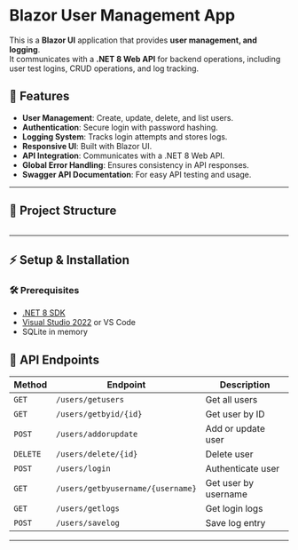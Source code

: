 # Blazor User Management App

This is a **Blazor UI** application that provides **user management, and logging**.  
It communicates with a **.NET 8 Web API** for backend operations, including user test logins, CRUD operations, and log tracking.

## 🚀 Features

- **User Management**: Create, update, delete, and list users.
- **Authentication**: Secure login with password hashing.
- **Logging System**: Tracks login attempts and stores logs.
- **Responsive UI**: Built with Blazor UI.
- **API Integration**: Communicates with a .NET 8 Web API. 
- **Global Error Handling**: Ensures consistency in API responses.
- **Swagger API Documentation**: For easy API testing and usage.

---

## 📂 Project Structure
```

```

---

## ⚡ Setup & Installation
### 🛠 Prerequisites
- [.NET 8 SDK](https://dotnet.microsoft.com/download/dotnet/8.0)
- [Visual Studio 2022](https://visualstudio.microsoft.com/) or VS Code
- SQLite in memory 


 

## 📌 API Endpoints 
| Method | Endpoint | Description |
|--------|---------|-------------|
| `GET` | `/users/getusers` | Get all users |
| `GET` | `/users/getbyid/{id}` | Get user by ID |
| `POST` | `/users/addorupdate` | Add or update user |
| `DELETE` | `/users/delete/{id}` | Delete user | 
| `POST` | `/users/login` | Authenticate user |
| `GET` | `/users/getbyusername/{username}` | Get user by username | 
| `GET` | `/users/getlogs` | Get login logs |
| `POST` | `/users/savelog` | Save log entry |

---

 